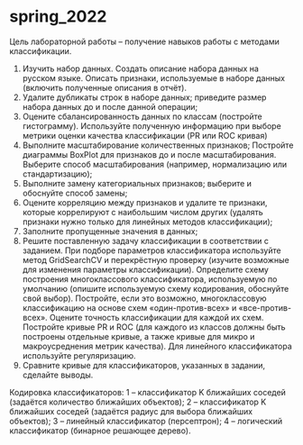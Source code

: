 # spring_2022

Цель лабораторной работы – получение навыков работы с методами классификации.
1.	Изучить набор данных. Создать описание набора данных на русском языке. Описать признаки, используемые в наборе данных (включить полученные описания в отчёт).
2.	Удалите дубликаты строк в наборе данных; приведите размер набора данных до и после данной операции;
3.	Оцените сбалансированность данных по классам (постройте гистограмму). Используйте полученную информацию при выборе метрики оценки качества классификации (PR или ROC кривая)
4.	Выполните масштабирование количественных признаков; Постройте диаграммы BoxPlot для признаков до и после масштабирования. Выберите способ масштабирования (например, нормализацию или стандартизацию);
5.	Выполните замену категориальных признаков; выберите и обоснуйте способ замены;
6.	Оцените корреляцию между признаков и удалите те признаки, которые коррелируют с наибольшим числом других (удалять признаки нужно только для линейных методов классификации);
7.	Заполните пропущенные значения в данных;
8.	Решите поставленную задачу классификации в соответствии с заданием. При подборе параметров классификатора используйте метод GridSearchCV и перекрёстную проверку (изучите возможные для изменения параметры классификации). Определите схему построения многоклассового классификатора, используемую по умолчанию (опишите используемую схему кодирования, обоснуйте свой выбор). Постройте, если это возможно, многоклассовую классификацию на основе схем «один-против-всех» и «все-против-всех». Оцените точность классификации для каждой их схем. Постройте кривые PR и ROC (для каждого из классов должны быть построены отдельные кривые, а также кривые для микро и макроусреднения метрик качества). Для линейного классификатора используйте регуляризацию. 
9.	Сравните кривые для классификаторов, указанных в задании, сделайте выводы.

Кодировка классификаторов:
1 – классификатор K ближайших соседей (задаётся количество ближайших объектов);
2 – классификатор K ближайших соседей (задаётся радиус для выбора ближайших объектов);
3 – линейный классификатор (персептрон);
4 – логический классификатор (бинарное решающее дерево).
